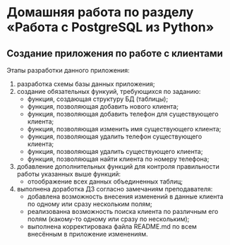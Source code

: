 # Домашняя работа по разделу «Работа с PostgreSQL из Python»

## Создание приложения по работе с клиентами

Этапы разработки данного приложения:

1. разработка схемы базы данных приложения;
2. создание обязательных функуий, требующихся по заданию:
   - функция, создающая структуру БД (таблицы);
   - функция, позволяющая добавить нового клиента;
   - функция, позволяющая добавить телефон для существующего клиента;
   - функция, позволяющая изменить имя существующего клиента;
   - функция, позволяющая удалить телефон существующего клиента;
   - функция, позволяющая удалить существующего клиента;
   - функция, позволяющая найти клиента по номеру телефона;
3. добавление дополнительных функций для контроля правильности работы указанных выше функций:
   - отоображение всех данных объединенных таблиц;
4. выполнена доработка ДЗ согласно замечаниям преподавателя:
   - добавлена возможность внесения изменений в данные клиента по одному или сразу нескольким полям;
   - реализованна возможность поиска клиента по различным его полям (какому-то одному или сразу по нескольким);
   - выполнена корректировака файла README.md по всем внесённым в приложение изменениям.
